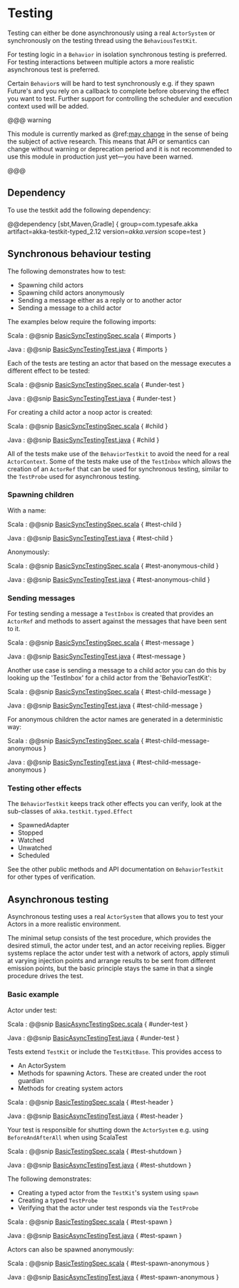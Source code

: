 # Testing

Testing can either be done asynchronously using a real `ActorSystem` or synchronously on the testing thread using the `BehaviousTestKit`.  

For testing logic in a `Behavior` in isolation synchronous testing is preferred. For testing interactions between multiple
actors a more realistic asynchronous test is preferred.

Certain `Behavior`s will be hard to test synchronously e.g. if they spawn Future's and you rely on a callback to complete
before observing the effect you want to test. Further support for controlling the scheduler and execution context used
will be added.

@@@ warning

This module is currently marked as @ref:[may change](../common/may-change.md) in the sense
  of being the subject of active research. This means that API or semantics can
  change without warning or deprecation period and it is not recommended to use
  this module in production just yet—you have been warned.

@@@

## Dependency

To use the testkit add the following dependency:

@@dependency [sbt,Maven,Gradle] {
  group=com.typesafe.akka
  artifact=akka-testkit-typed_2.12
  version=$akka.version$
  scope=test
}

## Synchronous behaviour testing

The following demonstrates how to test:

* Spawning child actors
* Spawning child actors anonymously
* Sending a message either as a reply or to another actor
* Sending a message to a child actor

The examples below require the following imports:

Scala
:  @@snip [BasicSyncTestingSpec.scala]($akka$/akka-actor-typed-tests/src/test/scala/docs/akka/typed/testing/sync/BasicSyncTestingSpec.scala) { #imports }

Java
:  @@snip [BasicSyncTestingTest.java]($akka$/akka-actor-typed-tests/src/test/java/jdocs/akka/typed/testing/sync/BasicSyncTestingTest.java) { #imports }

Each of the tests are testing an actor that based on the message executes a different effect to be tested:

Scala
:  @@snip [BasicSyncTestingSpec.scala]($akka$/akka-actor-typed-tests/src/test/scala/docs/akka/typed/testing/sync/BasicSyncTestingSpec.scala) { #under-test }

Java
:  @@snip [BasicSyncTestingTest.java]($akka$/akka-actor-typed-tests/src/test/java/jdocs/akka/typed/testing/sync/BasicSyncTestingTest.java) { #under-test }

For creating a child actor a noop actor is created:


Scala
:  @@snip [BasicSyncTestingSpec.scala]($akka$/akka-actor-typed-tests/src/test/scala/docs/akka/typed/testing/sync/BasicSyncTestingSpec.scala) { #child }

Java
:  @@snip [BasicSyncTestingTest.java]($akka$/akka-actor-typed-tests/src/test/java/jdocs/akka/typed/testing/sync/BasicSyncTestingTest.java) { #child }

All of the tests make use of the `BehaviorTestkit` to avoid the need for a real `ActorContext`. Some of the tests
make use of the `TestInbox` which allows the creation of an `ActorRef` that can be used for synchronous testing, similar to the
`TestProbe` used for asynchronous testing.


### Spawning children

With a name:

Scala
:  @@snip [BasicSyncTestingSpec.scala]($akka$/akka-actor-typed-tests/src/test/scala/docs/akka/typed/testing/sync/BasicSyncTestingSpec.scala) { #test-child }

Java
:  @@snip [BasicSyncTestingTest.java]($akka$/akka-actor-typed-tests/src/test/java/jdocs/akka/typed/testing/sync/BasicSyncTestingTest.java) { #test-child }

Anonymously:

Scala
:  @@snip [BasicSyncTestingSpec.scala]($akka$/akka-actor-typed-tests/src/test/scala/docs/akka/typed/testing/sync/BasicSyncTestingSpec.scala) { #test-anonymous-child }

Java
:  @@snip [BasicSyncTestingTest.java]($akka$/akka-actor-typed-tests/src/test/java/jdocs/akka/typed/testing/sync/BasicSyncTestingTest.java) { #test-anonymous-child }

### Sending messages

For testing sending a message a `TestInbox` is created that provides an `ActorRef` and methods to assert against the
messages that have been sent to it.

Scala
:  @@snip [BasicSyncTestingSpec.scala]($akka$/akka-actor-typed-tests/src/test/scala/docs/akka/typed/testing/sync/BasicSyncTestingSpec.scala) { #test-message }

Java
:  @@snip [BasicSyncTestingTest.java]($akka$/akka-actor-typed-tests/src/test/java/jdocs/akka/typed/testing/sync/BasicSyncTestingTest.java) { #test-message }

Another use case is sending a message to a child actor you can do this by looking up the 'TestInbox' for
a child actor from the 'BehaviorTestKit':

Scala
:  @@snip [BasicSyncTestingSpec.scala]($akka$/akka-actor-typed-tests/src/test/scala/docs/akka/typed/testing/sync/BasicSyncTestingSpec.scala) { #test-child-message }

Java
:  @@snip [BasicSyncTestingTest.java]($akka$/akka-actor-typed-tests/src/test/java/jdocs/akka/typed/testing/sync/BasicSyncTestingTest.java) { #test-child-message }

For anonymous children the actor names are generated in a deterministic way:

Scala
:  @@snip [BasicSyncTestingSpec.scala]($akka$/akka-actor-typed-tests/src/test/scala/docs/akka/typed/testing/sync/BasicSyncTestingSpec.scala) { #test-child-message-anonymous }

Java
:  @@snip [BasicSyncTestingTest.java]($akka$/akka-actor-typed-tests/src/test/java/jdocs/akka/typed/testing/sync/BasicSyncTestingTest.java) { #test-child-message-anonymous }

### Testing other effects

The `BehaviorTestkit` keeps track other effects you can verify, look at the sub-classes of `akka.testkit.typed.Effect`

 * SpawnedAdapter
 * Stopped
 * Watched
 * Unwatched
 * Scheduled

See the other public methods and API documentation on `BehaviorTestkit` for other types of verification.

## Asynchronous testing

Asynchronous testing uses a real `ActorSystem` that allows you to test your Actors in a more realistic environment.

The minimal setup consists of the test procedure, which provides the desired stimuli, the actor under test,
and an actor receiving replies. Bigger systems replace the actor under test with a network of actors, apply stimuli
at varying injection points and arrange results to be sent from different emission points, but the basic principle stays
the same in that a single procedure drives the test.

### Basic example

Actor under test:

Scala
:  @@snip [BasicAsyncTestingSpec.scala]($akka$/akka-actor-typed-tests/src/test/scala/docs/akka/typed/testing/async/BasicAsyncTestingSpec.scala) { #under-test }

Java
:  @@snip [BasicAsyncTestingTest.java]($akka$/akka-actor-typed-tests/src/test/java/jdocs/akka/typed/testing/async/BasicAsyncTestingTest.java) { #under-test }

Tests extend `TestKit` or include the `TestKitBase`. This provides access to
* An ActorSystem
* Methods for spawning Actors. These are created under the root guardian
* Methods for creating system actors

Scala
:  @@snip [BasicTestingSpec.scala]($akka$/akka-actor-typed-tests/src/test/scala/docs/akka/typed/testing/async/BasicAsyncTestingSpec.scala) { #test-header }

Java
:  @@snip [BasicAsyncTestingTest.java]($akka$/akka-actor-typed-tests/src/test/java/jdocs/akka/typed/testing/async/BasicAsyncTestingTest.java) { #test-header }

Your test is responsible for shutting down the `ActorSystem` e.g. using `BeforeAndAfterAll` when using ScalaTest

Scala
:  @@snip [BasicTestingSpec.scala]($akka$/akka-actor-typed-tests/src/test/scala/docs/akka/typed/testing/async/BasicAsyncTestingSpec.scala) { #test-shutdown }

Java
:  @@snip [BasicAsyncTestingTest.java]($akka$/akka-actor-typed-tests/src/test/java/jdocs/akka/typed/testing/async/BasicAsyncTestingTest.java) { #test-shutdown }

The following demonstrates:

* Creating a typed actor from the `TestKit`'s system using `spawn`
* Creating a typed `TestProbe`
* Verifying that the actor under test responds via the `TestProbe`

Scala
:  @@snip [BasicTestingSpec.scala]($akka$/akka-actor-typed-tests/src/test/scala/docs/akka/typed/testing/async/BasicAsyncTestingSpec.scala) { #test-spawn }

Java
:  @@snip [BasicAsyncTestingTest.java]($akka$/akka-actor-typed-tests/src/test/java/jdocs/akka/typed/testing/async/BasicAsyncTestingTest.java) { #test-spawn }

Actors can also be spawned anonymously:

Scala
:  @@snip [BasicTestingSpec.scala]($akka$/akka-actor-typed-tests/src/test/scala/docs/akka/typed/testing/async/BasicAsyncTestingSpec.scala) { #test-spawn-anonymous }

Java
:  @@snip [BasicAsyncTestingTest.java]($akka$/akka-actor-typed-tests/src/test/java/jdocs/akka/typed/testing/async/BasicAsyncTestingTest.java) { #test-spawn-anonymous }

